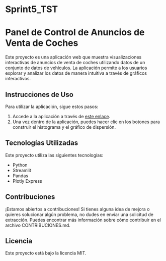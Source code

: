 # Sprint5_TST
# Panel de Control de Anuncios de Venta de Coches

Este proyecto es una aplicación web que muestra visualizaciones interactivas de anuncios de venta de coches utilizando datos de un conjunto de datos de vehículos. La aplicación permite a los usuarios explorar y analizar los datos de manera intuitiva a través de gráficos interactivos.

## Instrucciones de Uso

Para utilizar la aplicación, sigue estos pasos:

1. Accede a la aplicación a través de [este enlace](https://sprint5-tst.onrender.com).
2. Una vez dentro de la aplicación, puedes hacer clic en los botones para construir el histograma y el gráfico de dispersión.


## Tecnologías Utilizadas

Este proyecto utiliza las siguientes tecnologías:

- Python
- Streamlit
- Pandas
- Plotly Express

## Contribuciones

¡Estamos abiertos a contribuciones! Si tienes alguna idea de mejora o quieres solucionar algún problema, no dudes en enviar una solicitud de extracción. Puedes encontrar más información sobre cómo contribuir en el archivo CONTRIBUCIONES.md.

## Licencia

Este proyecto está bajo la licencia MIT.
